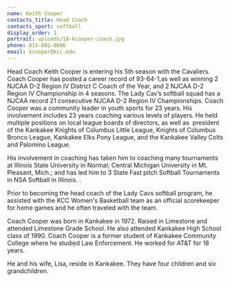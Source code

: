 ```yaml
---
name: Keith Cooper
contacts_title: Head Coach
contacts_sport: softball
display_order: 1
portrait: uploads/18-kcooper-coach.jpg
phone: 815-802-8606
email: kcooper@kcc.edu
---
```


Head Coach Keith Cooper is entering his 5th season with the Cavaliers. Coach Cooper has posted a career record of 93-64-1,as well as winning 2 NJCAA D-2 Region IV District C Coach of the Year, and 2 NJCAA D-2 Region IV Championship in 4 seasons. The Lady Cav’s softball squad has a NJCAA record 21 consecutive NJCAA D-2 Region IV Championships. Coach Cooper was a community leader in youth sports for 23 years. His involvement includes 23 years coaching various levels of players. He held multiple positions on local league boards of directors, as well as&nbsp; president of the Kankakee Knights of Columbus Little League, Knights of Columbus Bronco League, Kankakee Elks Pony League, and the Kankakee Valley Colts and Palomino League.

His involvement in coaching has taken him to coaching many tournaments at Illinois State University in Normal; Central Michigan University in Mt. Pleasant, Mich.; and has led him to 3 State Fast pitch Softball Tournaments in NSA Softball in Illinois. .

Prior to becoming the head coach of the Lady Cavs softball program, he assisted with the KCC Women's Basketball team as an official scorekeeper for home games and he often traveled with the team.&nbsp;

Coach Cooper was born in Kankakee in 1972. Raised in Limestone and attended Limestone Grade School. He also attended Kankakee High School class of 1990. Coach Cooper is a former student of Kankakee Community College where he studied Law Enforcement. He worked for AT&T for 18 years.

He and his wife, Lisa, reside in Kankakee. They have four children and six grandchildren.
